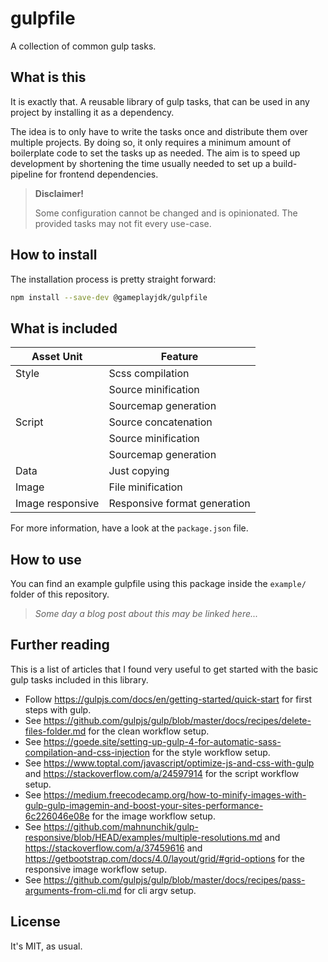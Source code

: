 # gulpfile

A collection of common gulp tasks.

## What is this

It is exactly that. A reusable library of gulp tasks, that can be used in any project by installing it as a dependency.

The idea is to only have to write the tasks once and distribute them over multiple projects. By doing so, it only
requires a minimum amount of boilerplate code to set the tasks up as needed. The aim is to speed up development by
shortening the time usually needed to set up a build-pipeline for frontend dependencies.

> **Disclaimer!**
> 
> Some configuration cannot be changed and is opinionated. The provided tasks may not fit every use-case.

## How to install

The installation process is pretty straight forward:

```bash
npm install --save-dev @gameplayjdk/gulpfile
```

## What is included

| Asset Unit        | Feature                       |
| ----------------- | ----------------------------- |
| Style             | Scss compilation              |
|                   | Source minification           |
|                   | Sourcemap generation          |
| Script            | Source concatenation          |
|                   | Source minification           |
|                   | Sourcemap generation          |
| Data              | Just copying                  |
| Image             | File minification             |
| Image responsive  | Responsive format generation  |

For more information, have a look at the `package.json` file.

## How to use

You can find an example gulpfile using this package inside the `example/` folder of this repository.

> _Some day a blog post about this may be linked here..._

## Further reading

This is a list of articles that I found very useful to get started with the basic gulp tasks included in this library.

* Follow https://gulpjs.com/docs/en/getting-started/quick-start for first steps with gulp.
* See https://github.com/gulpjs/gulp/blob/master/docs/recipes/delete-files-folder.md for the clean workflow setup.
* See https://goede.site/setting-up-gulp-4-for-automatic-sass-compilation-and-css-injection for the style workflow
  setup.
* See https://www.toptal.com/javascript/optimize-js-and-css-with-gulp and https://stackoverflow.com/a/24597914 for the
  script workflow setup.
* See https://medium.freecodecamp.org/how-to-minify-images-with-gulp-gulp-imagemin-and-boost-your-sites-performance-6c226046e08e
  for the image workflow setup.
* See https://github.com/mahnunchik/gulp-responsive/blob/HEAD/examples/multiple-resolutions.md and
  https://stackoverflow.com/a/37459616 and https://getbootstrap.com/docs/4.0/layout/grid/#grid-options for the
  responsive image workflow setup.
* See https://github.com/gulpjs/gulp/blob/master/docs/recipes/pass-arguments-from-cli.md for cli argv setup.

## License

It's MIT, as usual.
